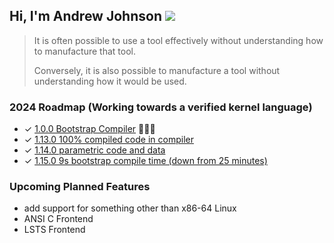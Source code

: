 ## Hi, I'm Andrew Johnson ![](https://komarev.com/ghpvc/?username=andrew-johnson-4)

> It is often possible to use a tool effectively without understanding how to manufacture that tool.
>
> Conversely, it is also possible to manufacture a tool without understanding how it would be used.

### 2024 Roadmap (Working towards a verified kernel language)

* ✓ [1.0.0 Bootstrap Compiler](https://github.com/andrew-johnson-4/lambda-mountain/releases/tag/1.0.0) 🥳🎉🎁
* ✓ [1.13.0 100% compiled code in compiler](https://github.com/andrew-johnson-4/lambda-mountain/releases/tag/1.13.0)
* ✓ [1.14.0 parametric code and data](https://github.com/andrew-johnson-4/lambda-mountain/releases/tag/1.14.0)
* ✓ [1.15.0 9s bootstrap compile time (down from 25 minutes)](https://github.com/andrew-johnson-4/lambda-mountain/releases/tag/1.15.0)

### Upcoming Planned Features
* add support for something other than x86-64 Linux
* ANSI C Frontend
* LSTS Frontend

